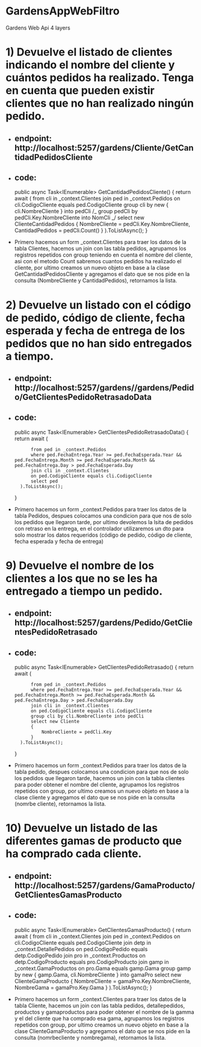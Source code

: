 # GardensAppWebFiltro

Gardens Web Api 4 layers

# 1) Devuelve el listado de clientes indicando el nombre del cliente y cuántos pedidos ha realizado. Tenga en cuenta que pueden existir clientes que no han realizado ningún pedido.

- ## endpoint: http://localhost:5257/gardens/Cliente/GetCantidadPedidosCliente
- ## code:

  public async Task<IEnumerable<ClienteCantidadPedidos>> GetCantidadPedidosCliente()
  {
  return await (
  from cli in \_context.Clientes
  join ped in \_context.Pedidos
  on cli.CodigoCliente equals ped.CodigoCliente
  group cli by new { cli.NombreCliente } into pedCli
  /_ group pedCli by pedCli.Key.NombreCliente into NomCli _/
  select new ClienteCantidadPedidos
  {
  NombreCliente = pedCli.Key.NombreCliente,
  CantidadPedidos = pedCli.Count()
  }
  ).ToListAsync();
  }

- Primero hacemos un form \_context.Clientes para traer los datos de la tabla Clientes, hacemos un join con las tabla pedidos, agrupamos los registros repetidos con group teniendo en cuenta el nombre del cliente, asi con el metodo Count sabremos cuantos pedidos ha realizado el cliente, por ultimo creamos un nuevo objeto en base a la clase GetCantidadPedidosCliente y agregamos el dato que se nos pide en la consulta (NombreCliente y CantidadPedidos), retornamos la lista.

# 2) Devuelve un listado con el código de pedido, código de cliente, fecha esperada y fecha de entrega de los pedidos que no han sido entregados a tiempo.

- ## endpoint: http://localhost:5257/gardens//gardens/Pedido/GetClientesPedidoRetrasadoData
- ## code:

  public async Task<IEnumerable<Pedido>> GetClientesPedidoRetrasadoData()
  {
  return await (

            from ped in _context.Pedidos
            where ped.FechaEntrega.Year >= ped.FechaEsperada.Year && ped.FechaEntrega.Month >= ped.FechaEsperada.Month && ped.FechaEntrega.Day > ped.FechaEsperada.Day
            join cli in _context.Clientes
            on ped.CodigoCliente equals cli.CodigoCliente
            select ped
        ).ToListAsync();

  }

- Primero hacemos un form \_context.Pedidos para traer los datos de la tabla Pedidos, despues colocamos
  una condicion para que nos de solo los pedidos que llegaron tarde, por ultimo devolemos la lsita de pedidos con retraso en la entrega, en el controlador utilizaremos un dto para solo mostrar los datos requeridos (código de pedido, código de cliente, fecha esperada y fecha de entrega)

# 9) Devuelve el nombre de los clientes a los que no se les ha entregado a tiempo un pedido.

- ## endpoint: http://localhost:5257/gardens/Pedido/GetClientesPedidoRetrasado
- ## code:

  public async Task<IEnumerable<Cliente>> GetClientesPedidoRetrasado()
  {
  return await (

            from ped in _context.Pedidos
            where ped.FechaEntrega.Year >= ped.FechaEsperada.Year && ped.FechaEntrega.Month >= ped.FechaEsperada.Month && ped.FechaEntrega.Day > ped.FechaEsperada.Day
            join cli in _context.Clientes
            on ped.CodigoCliente equals cli.CodigoCliente
            group cli by cli.NombreCliente into pedCli
            select new Cliente
            {
                NombreCliente = pedCli.Key
            }
        ).ToListAsync();

  }

- Primero hacemos un form \_context.Pedidos para traer los datos de la tabla pedido, despues colocamos
  una condicion para que nos de solo los pedidos que llegaron tarde, hacemos un join con la tabla clientes para
  poder obtener el nombre del cliente, agrupamos los registros repetidos con group, por ultimo creamos un nuevo objeto en
  base a la clase cliente y agregamos el dato que se nos pide en la consulta (nomrbe cliente), retornamos la lista.

# 10) Devuelve un listado de las diferentes gamas de producto que ha comprado cada cliente.

- ## endpoint: http://localhost:5257/gardens/GamaProducto/GetClientesGamasProducto
- ## code:

  public async Task<IEnumerable<ClienteGamaProducto>> GetClientesGamasProducto()
  {
  return await (
  from cli in \_context.Clientes
  join ped in \_context.Pedidos
  on cli.CodigoCliente equals ped.CodigoCliente
  join detp in \_context.DetallePedidos
  on ped.CodigoPedido equals detp.CodigoPedido
  join pro in \_context.Productos
  on detp.CodigoProducto equals pro.CodigoProducto
  join gamp in \_context.GamaProductos
  on pro.Gama equals gamp.Gama
  group gamp by new { gamp.Gama, cli.NombreCliente } into gamaPro
  select new ClienteGamaProducto
  {
  NombreCliente = gamaPro.Key.NombreCliente,
  NombreGama = gamaPro.Key.Gama
  }
  ).ToListAsync();
  }

- Primero hacemos un form \_context.Clientes para traer los datos de la tabla Cliente, hacemos un join con las tabla pedidos, detallepedidos, productos y gamaproductos para poder obtener el nombre de la gamma y el del cliente que ha comprado esa gama, agrupamos los registros repetidos con group, por ultimo creamos un nuevo objeto en base a la clase ClienteGamaProducto y agregamos el dato que se nos pide en la consulta (nomrbecliente y nombregama), retornamos la lista.
